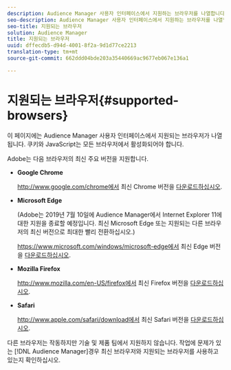 ```yaml
---
description: Audience Manager 사용자 인터페이스에서 지원하는 브라우저를 나열합니다. 쿠키와 JavaScript는 모든 브라우저에서 활성화되어야 합니다.
seo-description: Audience Manager 사용자 인터페이스에서 지원하는 브라우저를 나열합니다. 쿠키와 JavaScript는 모든 브라우저에서 활성화되어야 합니다.
seo-title: 지원되는 브라우저
solution: Audience Manager
title: 지원되는 브라우저
uuid: dffecdb5-d94d-4001-8f2a-9d1d77ce2213
translation-type: tm+mt
source-git-commit: 662ddd04bde203a35440669ac9677eb067e136a1

---
```



# 지원되는 브라우저{#supported-browsers}

이 페이지에는 Audience Manager 사용자 인터페이스에서 지원되는 브라우저가 나열됩니다. 쿠키와 JavaScript는 모든 브라우저에서 활성화되어야 합니다.

<!-- 

c_supported_browsers.xml

 -->

Adobe는 다음 브라우저의 최신 주요 버전을 지원합니다.

* **Google Chrome**

   http://www.google.com/chrome에서 최신 Chrome 버전을 [다운로드하십시오](http://www.google.com/chrome).

* **Microsoft Edge**

   (Adobe는 2019년 7월 10일에 Audience Manager에서 Internet Explorer 11에 대한 지원을 종료할 예정입니다. 최신 Microsoft Edge 또는 지원되는 다른 브라우저의 최신 버전으로 최대한 빨리 전환하십시오.)

   https://www.microsoft.com/windows/microsoft-edge에서 최신 Edge 버전을 [다운로드하십시오](https://www.microsoft.com/windows/microsoft-edge).

* **Mozilla Firefox**

   http://www.mozilla.com/en-US/firefox에서 최신 Firefox 버전을 [다운로드하십시오](http://www.mozilla.com/en-US/firefox).

* **Safari**

   http://www.apple.com/safari/download에서 최신 Safari 버전을 [다운로드하십시오](http://www.apple.com/safari/download).

다른 브라우저는 작동하지만 기술 및 제품 팀에서 지원하지 않습니다. 작업에 문제가 있는 [!DNL Audience Manager]경우 최신 브라우저와 지원되는 브라우저를 사용하고 있는지 확인하십시오.
